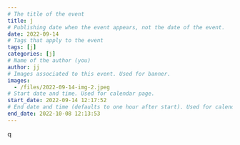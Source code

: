 ```yaml
---
# The title of the event
title: j
# Publishing date when the event appears, not the date of the event.
date: 2022-09-14
# Tags that apply to the event
tags: [j]
categories: [j]
# Name of the author (you)
author: jj
# Images associated to this event. Used for banner.
images:
  - /files/2022-09-14-img-2.jpeg
# Start date and time. Used for calendar page.
start_date: 2022-09-14 12:17:52
# End date and time (defaults to one hour after start). Used for calendar page.
end_date: 2022-10-08 12:13:53
---
```


q
